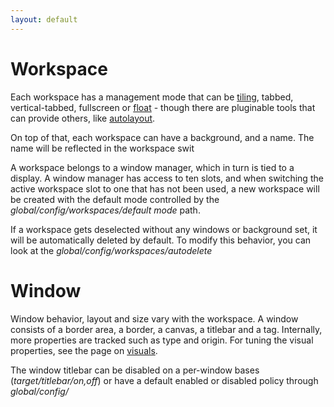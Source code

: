 ```yaml
---
layout: default
---
```


# Workspace
Each workspace has a management mode that can be [tiling](tiling), tabbed,
vertical-tabbed, fullscreen or [float](float) - though there are pluginable
tools that can provide others, like [autolayout](autolay).

On top of that, each workspace can have a background, and a name. The name
will be reflected in the workspace swit

A workspace belongs to a window manager, which in turn is tied to a display.
A window manager has access to ten slots, and when switching the active
workspace slot to one that has not been used, a new workspace will be created
with the default mode controlled by the <i>global/config/workspaces/default
mode</i> path.

If a workspace gets deselected without any windows or background set, it
will be automatically deleted by default. To modify this behavior, you can
look at the <i>global/config/workspaces/autodelete</i>

# Window
Window behavior, layout and size vary with the workspace. A window consists of
a border area, a border, a canvas, a titlebar and a tag. Internally, more
properties are tracked such as type and origin. For tuning the visual
properties, see the page on [visuals](visual).

The window titlebar can be disabled on a per-window bases
(<i>target/titlebar/on,off</i>) or have a default enabled or disabled
policy through <i>global/config/

